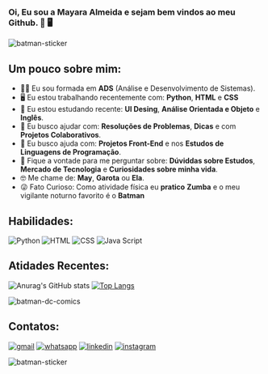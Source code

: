 ### Oi, Eu sou a Mayara Almeida e sejam bem vindos ao meu Github. 🦇 🖥️ 

![batman-sticker](https://user-images.githubusercontent.com/105395581/196307730-16daa096-13e4-4775-afd3-920a14dd23b6.gif)

## Um pouco sobre mim:

- :woman_student: Eu sou formada em **ADS** (Análise e Desenvolvimento de Sistemas).
- :desktop_computer: Eu estou trabalhando recentemente com: **Python**, **HTML** e **CSS**
- :open_book: Eu estou estudando recente: **UI Desing**, **Análise Orientada e Objeto** e **Inglês**.
- :handshake: Eu busco ajudar com: **Resoluções de Problemas**, **Dicas** e com **Projetos Colaborativos**.
- :raising_hand: Eu busco ajuda com: **Projetos Front-End** e nos **Estudos de Linguagens de Programação**.
-  💬 Fique a vontade para me perguntar sobre: **Dúviddas sobre Estudos**, **Mercado de Tecnologia** e **Curiosidades sobre minha vida**.
- :nerd_face: Me chame de: **May**, **Garota** ou **Ela**.
- :stuck_out_tongue_winking_eye: Fato Curioso: Como atividade física eu **pratico** **Zumba**  e o meu vigilante noturno favorito é o **Batman**


## Habilidades: 

![Python](https://img.shields.io/badge/Python-3776AB?style=for-the-badge&logo=python&logoColor=white)
![HTML](https://img.shields.io/badge/HTML-239120?style=for-the-badge&logo=html5&logoColor=white)
![CSS](https://img.shields.io/badge/CSS-239120?&style=for-the-badge&logo=css3&logoColor=white)
![Java Script](https://img.shields.io/badge/JavaScript-323330?style=for-the-badge&logo=javascript&logoColor=F7DF1E)


## Atidades Recentes: 

![Anurag's GitHub stats](https://github-readme-stats.vercel.app/api?username=mayalmeisousa&show_icons=true&theme=dracula)
[![Top Langs](https://github-readme-stats.vercel.app/api/top-langs/?username=mayalmeisousa&layout=compact&theme=dracula)](https://github.com/maylmeisousa/github-readme-stats)

![batman-dc-comics](https://user-images.githubusercontent.com/105395581/195218924-ebf3c682-5a59-4933-89e3-728fa5d379d2.gif)

## Contatos:

[![gmail](https://img.shields.io/badge/Gmail-D14836?style=for-the-badge&logo=gmail&logoColor=white)](https://mail.google.com/mail/u/2/#inbox)
[![whatsapp](https://img.shields.io/badge/WhatsApp-25D366?style=for-the-badge&logo=whatsapp&logoColor=white)](https://api.whatsapp.com/send?phone=5521992102226&text=Oi%2C%20Tudo%20Bem%3F%20Deixe%20o%20seu%20recado%20que%20em%20breve%20entrarei%20em%20contato.) 
[![linkedin](https://img.shields.io/badge/LinkedIn-0077B5?style=for-the-badge&logo=linkedin&logoColor=white)](https://www.linkedin.com/in/may-a-sousa/)
[![instagram](https://img.shields.io/badge/Instagram-E4405F?style=for-the-badge&logo=instagram&logoColor=white)](https://www.instagram.com/may_almeisousa/)

![batman-sticker](https://user-images.githubusercontent.com/105395581/196308015-73a13cef-0238-4342-bc92-4c1bbe04d702.gif)
